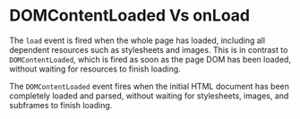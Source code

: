 # DOMContentLoaded Vs onLoad

The `load` event is fired when the whole page has loaded, including all dependent resources such as stylesheets and images. This is in contrast to `DOMContentLoaded`, which is fired as soon as the page DOM has been loaded, without waiting for resources to finish loading.

The `DOMContentLoaded` event fires when the initial HTML document has been completely loaded and parsed, without waiting for stylesheets, images, and subframes to finish loading.
